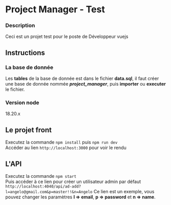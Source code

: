 # Project Manager - Test
### Description
Ceci est un projet test pour le poste de Développeur vuejs

## Instructions
### La base de donnée
Les **tables** de la base de donnée est dans le fichier **data.sql**, il faut créer une base de donnée nommée ***project_manager***, puis **importer** ou **executer** le fichier.

### Version node
18.20.x

## Le projet front
Executez la commande `npm install` puis `npm run dev`  
Accéder au lien `http://localhost:3000` pour voir le rendu

## L'API
Executez la commande `npm start`  
Puis accéder à ce lien pour créer un utilisateur admin par défaut `http://localhost:4040/api/ad-add?l=angelo@gmail.com&p=master!!&n=Angelo`
Ce lien est un exemple, vous pouvez changer les paramètres **l => email**, **p => password** et **n => name**. 





